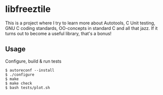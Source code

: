 libfreeztile
============

This is a project where I try to learn more about Autotools, C Unit testing,
GNU C coding standards, OO-concepts in standard C and all that jazz.
If it turns out to become a useful library, that's a bonus!


Usage
-----

Configure, build & run tests
```
$ autoreconf --install
$ ./configure
$ make
$ make check
$ bash tests/plot.sh
```
